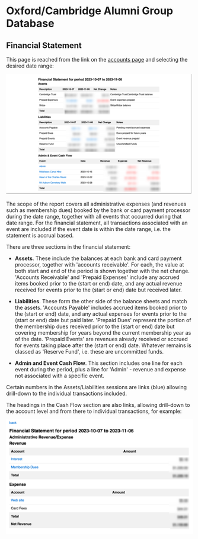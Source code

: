 # Oxford/Cambridge Alumni Group Database

## Financial Statement

This page is reached from the link on the [accounts page](accounts.md) and selecting the desired date range:

![financial statement](images/financial_statement.png)

The scope of the report covers all administrative expenses (and revenues such as membership dues) booked by the bank or card payment processor during the date range, together with all events that occurred during that date range. For the financial statement, all transactions associated with an event are included if the event date is within the date range, i.e. the statement is accrual based.

There are three sections in the financial statement:

- **Assets**. These include the balances at each bank and card payment processor, together with 'accounts receivable'. For each, the value at both start and end of the period is shown together with the net change. 'Accounts Receivable' and 'Prepaid Expenses' include any accrued items booked prior to the (start or end) date, and any actual revenue received for events prior to the (start or end) date but received later.

- **Liabilities**. These form the other side of the balance sheets and match the assets. 'Accounts Payable' includes accrued items booked prior to the (start or end) date, and any actual expenses for events prior to the (start or end) date but paid later. 'Prepaid Dues' represent the portion of the membership dues received prior to the (start or end) date but covering membership for years beyond the current membership year as of the date. 'Prepaid Events' are revenues already received or accrued for events taking place after the (start or end) date. Whatever remains  is classed as 'Reserve Fund', i.e. these are uncommitted funds.

- **Admin and Event Cash Flow**. This section includes one line for each event during the period, plus a line for 'Admin' - revenue and expense not associated with a specific event.

Certain numbers in the Assets/Liabilities sessions are links (blue) allowing drill-down to the individual transactions included.

The headings in the Cash Flow section are also links, allowing drill-down to the account level and from there to individual transactions, for example:

![admin expenses](images/account_breakdown.png)
